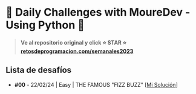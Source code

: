 # 🧩 Daily Challenges with MoureDev - Using Python 🐍
> #### Ve al repositorio original y click ⭐ STAR ⭐ **[retosdeprogramacion.com/semanales2023](https://retosdeprogramacion.com/semanales2023)**


## Lista de desafíos
* **#00** - 22/02/24 | Easy | THE FAMOUS "FIZZ BUZZ" [[Mi Solución](https://)]

